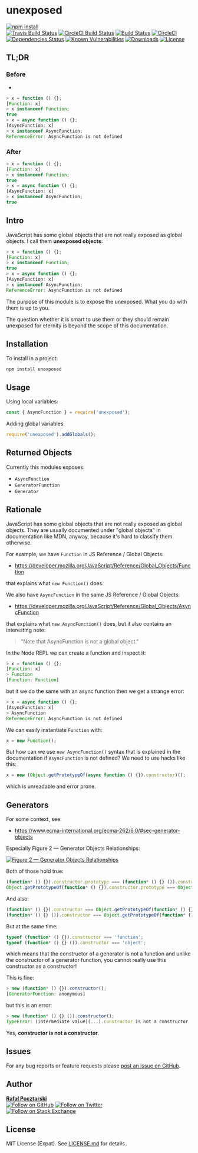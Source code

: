 unexposed
=
[![npm install][install-img]][npm-url]
<br>
[![Travis Build Status][travis-shield]][travis-url]
[![CircleCI Build Status][circle-shield]][circle-url]
[![Build Status][travis-img]][travis-url]
[![CircleCI][circle-img]][circle-url]
[![Dependencies Status][david-img]][david-url]
[![Known Vulnerabilities][snyk-img]][snyk-url]
[![Downloads][downloads-img]][stats-url]
[![License][license-img]][license-url]

TL;DR
-
### Before
-
```js
> x = function () {};
[Function: x]
> x instanceof Function;
true
> x = async function () {};
[AsyncFunction: x]
> x instanceof AsyncFunction;
ReferenceError: AsyncFunction is not defined
```

### After
```js
> x = function () {};
[Function: x]
> x instanceof Function;
true
> x = async function () {};
[AsyncFunction: x]
> x instanceof AsyncFunction;
true
```

Intro
-
JavaScript has some global objects that are not really exposed as global objects.
I call them **unexposed objects**:

```js
> x = function () {};
[Function: x]
> x instanceof Function;
true
> x = async function () {};
[AsyncFunction: x]
> x instanceof AsyncFunction;
ReferenceError: AsyncFunction is not defined
```

The purpose of this module is to expose the unexposed.
What you do with them is up to you.

The question whether it is smart to use them or they should remain unexposed for eternity
is beyond the scope of this documentation.

Installation
-
To install in a project:
```sh
npm install unexposed
```

Usage
-
Using local variables:
```js
const { AsyncFunction } = require('unexposed');
```

Adding global variables:
```js
require('unexposed').addGlobals();
```

Returned Objects
-
Currently this modules exposes:

- `AsyncFunction`
- `GeneratorFunction`
- `Generator`

Rationale
-
JavaScript has some global objects that are not really exposed as global objects.
They are usually documented under "global objects" in documentation like MDN, anyway,
because it's hard to classify them otherwise.

For example, we have `Function` in JS Reference / Global Objects:

- https://developer.mozilla.org/JavaScript/Reference/Global_Objects/Function

that explains what `new Function()` does.

We also have `AsyncFunction` in the same JS Reference / Global Objects:

- https://developer.mozilla.org/JavaScript/Reference/Global_Objects/AsyncFunction

that explains what `new AsyncFunction()` does, but it also contains an interesting note:

> "Note that AsyncFunction is not a global object."

In the Node REPL we can create a function and inspect it:

```js
> x = function () {};
[Function: x]
> Function
[Function: Function]
```

but it we do the same with an async function then we get a strange error:

```js
> x = async function () {};
[AsyncFunction: x]
> AsyncFunction
ReferenceError: AsyncFunction is not defined
```

We can easily instantiate `Function` with:

```js
x = new Function();
```

But how can we use `new AsyncFunction()` syntax that is explained in the documentation if `AsyncFunction` is not defined? We need to use hacks like this:

```js
x = new (Object.getPrototypeOf(async function () {}).constructor)();
```

which is unreadable and error prone.

Generators
-
For some context, see:

- https://www.ecma-international.org/ecma-262/6.0/#sec-generator-objects

Especially Figure 2 — Generator Objects Relationships:

[![Figure 2 — Generator Objects Relationships](https://www.ecma-international.org/ecma-262/6.0/figure-2.png)](https://www.ecma-international.org/ecma-262/6.0/#sec-generator-objects)

Both of those hold true:
```js
(function* () {}).constructor.prototype === (function* () {} ()).constructor;
Object.getPrototypeOf(function* () {}).constructor.prototype === Object.getPrototypeOf(function* () {} ()).constructor;
```

And also:
```js
(function* () {}).constructor === Object.getPrototypeOf(function* () {}).constructor;
(function* () {} ()).constructor === Object.getPrototypeOf(function* () {} ()).constructor;
```

But at the same time:
```js
typeof (function* () {}).constructor === 'function';
typeof (function* () {} ()).constructor === 'object';
```
which means that the constructor of a generator is not a function and unlike the constructor of a generator function, you cannot really use this constructor as a constructor!

This is fine:
```js
> new (function* () {}).constructor();
[GeneratorFunction: anonymous]
```
but this is an error:
```js
> new (function* () {} ()).constructor();
TypeError: (intermediate value)(...).constructor is not a constructor
```

Yes, **constructor is not a constructor**.

Issues
------
For any bug reports or feature requests please
[post an issue on GitHub][issues-url].

Author
------
[**Rafał Pocztarski**](https://pocztarski.com/)
<br/>
[![Follow on GitHub][github-follow-img]][github-follow-url]
[![Follow on Twitter][twitter-follow-img]][twitter-follow-url]
<br/>
[![Follow on Stack Exchange][stackexchange-img]][stackoverflow-url]

License
-------
MIT License (Expat). See [LICENSE.md](LICENSE.md) for details.

[npm-url]: https://www.npmjs.com/package/unexposed
[github-url]: https://github.com/rsp/node-unexposed
[readme-url]: https://github.com/rsp/node-unexposed#readme
[issues-url]: https://github.com/rsp/node-unexposed/issues
[license-url]: https://github.com/rsp/node-unexposed/blob/master/LICENSE.md
[travis-url]: https://travis-ci.org/rsp/node-unexposed
[travis-img]: https://travis-ci.org/rsp/node-unexposed.svg?branch=master
[travis-shield]: https://img.shields.io/travis/rsp/unexposed.svg?label=Travis+CI
[circle-url]: https://circleci.com/gh/rsp/node-unexposed
[circle-img]: https://circleci.com/gh/rsp/node-unexposed.svg
[circle-shield]: https://img.shields.io/circleci/project/github/rsp/node-unexposed.svg?label=Circle+CI
[snyk-url]: https://snyk.io/test/github/rsp/node-unexposed
[snyk-img]: https://snyk.io/test/github/rsp/node-unexposed/badge.svg
[david-url]: https://david-dm.org/rsp/node-unexposed
[david-img]: https://david-dm.org/rsp/node-unexposed/status.svg
[install-img]: https://nodei.co/npm/node-unexposed.png?compact=true
[downloads-img]: https://img.shields.io/npm/dt/node-unexposed.svg
[license-img]: https://img.shields.io/npm/l/node-unexposed.svg
[stats-url]: http://npm-stat.com/charts.html?package=node-unexposed
[github-follow-url]: https://github.com/rsp
[github-follow-img]: https://img.shields.io/github/followers/rsp.svg?style=social&label=Follow
[twitter-follow-url]: https://twitter.com/intent/follow?screen_name=pocztarski
[twitter-follow-img]: https://img.shields.io/twitter/follow/pocztarski.svg?style=social&label=Follow
[stackoverflow-url]: https://stackoverflow.com/users/613198/rsp
[stackexchange-url]: https://stackexchange.com/users/303952/rsp
[stackexchange-img]: https://stackexchange.com/users/flair/303952.png
